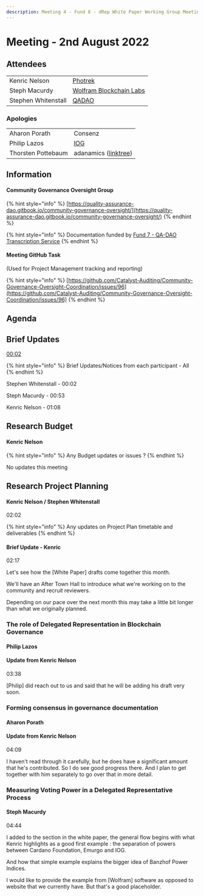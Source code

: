 ```yaml
---
description: Meeting 4 - Fund 8 - dRep White Paper Working Group Meeting
---
```


# Meeting - 2nd August 2022

## Attendees

|                     |                                                                   |
| ------------------- | ----------------------------------------------------------------- |
| Kenric Nelson       | [Photrek](https://photrek.world/)                                 |
| Steph Macurdy       | [Wolfram Blockchain Labs](https://www.wolframblockchainlabs.com/) |
| Stephen Whitenstall | [QADAO](https://quality-assurance-dao.github.io/)                 |

### Apologies

|                    |                                                     |
| ------------------ | --------------------------------------------------- |
| Aharon Porath      | Consenz                                             |
| Philip Lazos       | [IOG](https://iohk.io/jp/team/philip-lazos)         |
| Thorsten Pottebaum | adanamics ([linktree](https://linktr.ee/adanamics)) |

## Information

#### Community Governance Oversight Group

{% hint style="info" %}
[https://quality-assurance-dao.gitbook.io/community-governance-oversight/](https://quality-assurance-dao.gitbook.io/community-governance-oversight/)
{% endhint %}

{% hint style="info" %}
Documentation funded by [Fund 7 - QA-DAO Transcription Service](https://cardano.ideascale.com/c/idea/383492)
{% endhint %}

#### Meeting GitHub Task

(Used for Project Management tracking and reporting)

{% hint style="info" %}
[https://github.com/Catalyst-Auditing/Community-Governance-Oversight-Coordination/issues/96](https://github.com/Catalyst-Auditing/Community-Governance-Oversight-Coordination/issues/96)
{% endhint %}

## Agenda

## Brief Updates

[00:02](https://youtu.be/vXErKcmM-iE?t=2)

{% hint style="info" %}
Brief Updates/Notices from each participant - All
{% endhint %}

Stephen Whitenstall - 00:02

Steph Macurdy - 00:53

Kenric Nelson - 01:08



## Research Budget <a href="#docs-internal-guid-1cbf57a2-7fff-27b5-ef9b-9e017b4e1302" id="docs-internal-guid-1cbf57a2-7fff-27b5-ef9b-9e017b4e1302"></a>

#### Kenric Nelson <a href="#docs-internal-guid-1cbf57a2-7fff-27b5-ef9b-9e017b4e1302" id="docs-internal-guid-1cbf57a2-7fff-27b5-ef9b-9e017b4e1302"></a>

{% hint style="info" %}
Any Budget updates or issues ?
{% endhint %}

No updates this meeting

## Research Project Planning <a href="#docs-internal-guid-097619fc-7fff-df05-dc0c-dc8e89dc646e" id="docs-internal-guid-097619fc-7fff-df05-dc0c-dc8e89dc646e"></a>

#### Kenric Nelson / Stephen Whitenstall <a href="#docs-internal-guid-097619fc-7fff-df05-dc0c-dc8e89dc646e" id="docs-internal-guid-097619fc-7fff-df05-dc0c-dc8e89dc646e"></a>

02:02

{% hint style="info" %}
Any updates on Project Plan timetable and deliverables
{% endhint %}

#### Brief Update - Kenric&#x20;

02:17

Let's see how the \[White Paper] drafts come together this month.&#x20;

We'll have an After Town Hall to introduce what we're working on to the community and recruit reviewers.&#x20;

Depending on our pace over the next month this may take a little bit longer than what we originally planned.

### The role of Delegated Representation in Blockchain Governance <a href="#docs-internal-guid-9f80fe74-7fff-67a0-e68e-ff9a3a64c4a9" id="docs-internal-guid-9f80fe74-7fff-67a0-e68e-ff9a3a64c4a9"></a>

#### Philip Lazos

#### Update from Kenric Nelson

03:38

\[Philip] did reach out to us and said that he will be adding his draft very soon.&#x20;

### Forming consensus in governance documentation <a href="#docs-internal-guid-ca918fbf-7fff-af6c-da82-224d107f84fd" id="docs-internal-guid-ca918fbf-7fff-af6c-da82-224d107f84fd"></a>

#### Aharon Porath

#### Update from Kenric Nelson

04:09

I haven't read through it carefully, but he does have a significant amount that he's contributed. So I do see good progress there. And I plan to get together with him separately to go over that in more detail.

### Measuring Voting Power in a Delegated Representative Process  <a href="#docs-internal-guid-f59c4f95-7fff-075a-8c98-a1f19b086bfb" id="docs-internal-guid-f59c4f95-7fff-075a-8c98-a1f19b086bfb"></a>

#### Steph Macurdy

04:44

I added to the section in the white paper, the general flow begins with what Kenric highlights as a good first example : the separation of powers between Cardano Foundation, Emurgo and IOG.

And how that simple example explains the bigger idea of Banzhof Power Indices.

I would like to provide the example from \[Wolfram] software as opposed to website that we currently have. But that's a good placeholder.



